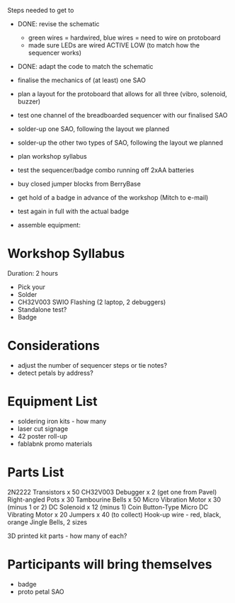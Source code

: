 Steps needed to get to 

- DONE: revise the schematic
	- green wires = hardwired, blue wires = need to wire on protoboard
	- made sure LEDs are wired ACTIVE LOW (to match how the sequencer works)
- DONE: adapt the code to match the schematic
- finalise the mechanics of (at least) one SAO
- plan a layout for the protoboard that allows for all three (vibro, solenoid, buzzer)
- test one channel of the breadboarded sequencer with our finalised SAO
- solder-up one SAO, following the layout we planned
- solder-up the other two types of SAO, following the layout we planned
- plan workshop syllabus
- test the sequencer/badge combo running off 2xAA batteries
- buy closed jumper blocks from BerryBase
- get hold of a badge in advance of the workshop (Mitch to e-mail)
- test again in full with the actual badge

- assemble equipment:

# Workshop Syllabus

Duration: 2 hours

- Pick your
- Solder
- CH32V003 SWIO Flashing (2 laptop, 2 debuggers)
- Standalone test?
- Badge 

# Considerations

- adjust the number of sequencer steps or tie notes?
- detect petals by address?

# Equipment List

- soldering iron kits - how many
- laser cut signage
- 42 poster roll-up
- fablabnk promo materials

# Parts List

2N2222 Transistors x 50
CH32V003 Debugger x 2 (get one from Pavel)
Right-angled Pots x 30
Tambourine Bells x 50
Micro Vibration Motor x 30 (minus 1 or 2)
DC Solenoid x 12 (minus 1)
Coin Button-Type Micro DC Vibrating Motor x 20
Jumpers x 40 (to collect)
Hook-up wire - red, black, orange
Jingle Bells, 2 sizes

3D printed kit parts - how many of each?

# Participants will bring themselves

- badge
- proto petal SAO
